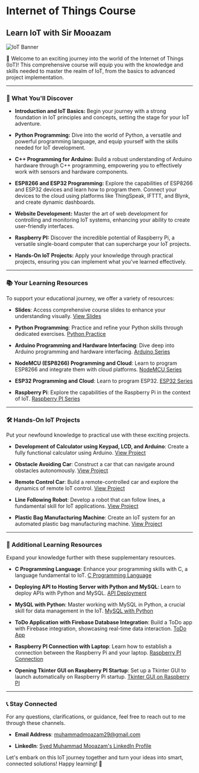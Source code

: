 # Internet of Things Course
## Learn IoT with Sir Mooazam

![IoT Banner](https://www.simplilearn.com/ice9/free_resources_article_thumb/iot_devices.jpg)

🚀 Welcome to an exciting journey into the world of the Internet of Things (IoT)! This comprehensive course will equip you with the knowledge and skills needed to master the realm of IoT, from the basics to advanced project implementation.

---

### 🌟 What You'll Discover

- **Introduction and IoT Basics:** Begin your journey with a strong foundation in IoT principles and concepts, setting the stage for your IoT adventure.

- **Python Programming:** Dive into the world of Python, a versatile and powerful programming language, and equip yourself with the skills needed for IoT development.

- **C++ Programming for Arduino:** Build a robust understanding of Arduino hardware through C++ programming, empowering you to effectively work with sensors and hardware components.

- **ESP8266 and ESP32 Programming:** Explore the capabilities of ESP8266 and ESP32 devices and learn how to program them. Connect your devices to the cloud using platforms like ThingSpeak, IFTTT, and Blynk, and create dynamic dashboards.

- **Website Development:** Master the art of web development for controlling and monitoring IoT systems, enhancing your ability to create user-friendly interfaces.

- **Raspberry PI:** Discover the incredible potential of Raspberry Pi, a versatile single-board computer that can supercharge your IoT projects.

- **Hands-On IoT Projects:** Apply your knowledge through practical projects, ensuring you can implement what you've learned effectively.

---

### 📚 Your Learning Resources

To support your educational journey, we offer a variety of resources:

- **Slides**: Access comprehensive course slides to enhance your understanding visually. [View Slides](https://github.com/MuhammadMooazam/Internet-of-Things-Course/tree/master/Slides)

- **Python Programming**: Practice and refine your Python skills through dedicated exercises. [Python Practice](https://github.com/MuhammadMooazam/Internet-of-Things-Course/tree/master/Python%20Practice)

- **Arduino Programming and Hardware Interfacing**: Dive deep into Arduino programming and hardware interfacing. [Arduino Series](https://github.com/MuhammadMooazam/Arduino-Series)

- **NodeMCU (ESP8266) Programming and Cloud**: Learn to program ESP8266 and integrate them with cloud platforms. [NodeMCU Series](https://github.com/MuhammadMooazam/NodeMCU-ESP8266-Series)

- **ESP32 Programming and Cloud**: Learn to program ESP32. [ESP32 Series](https://github.com/MuhammadMooazam/ESP32-Series)

- **Raspberry Pi**: Explore the capabilities of the Raspberry Pi in the context of IoT. [Raspberry PI Series](https://github.com/MuhammadMooazam/Raspberry-PI-Series)

---

### 🛠️ Hands-On IoT Projects

Put your newfound knowledge to practical use with these exciting projects.

- **Development of Calculator using Keypad, LCD, and Arduino**: Create a fully functional calculator using Arduino. [View Project](https://github.com/MuhammadMooazam/Development-of-Calculator-using-Keypad-LCD-and-Arduino)

- **Obstacle Avoiding Car**: Construct a car that can navigate around obstacles autonomously. [View Project](https://github.com/MuhammadMooazam/Obstacle-Avoiding-Car)

- **Remote Control Car**: Build a remote-controlled car and explore the dynamics of remote IoT control. [View Project](https://github.com/MuhammadMooazam/Remote-Control-Car)

- **Line Following Robot**: Develop a robot that can follow lines, a fundamental skill for IoT applications. [View Project](https://github.com/MuhammadMooazam/Line-Following-Robot)

- **Plastic Bag Manufacturing Machine**: Create an IoT system for an automated plastic bag manufacturing machine. [View Project](https://github.com/MuhammadMooazam/Plastic-Bag-Manufacturing-Machine)

---

### 📖 Additional Learning Resources

Expand your knowledge further with these supplementary resources.

- **C Programming Language**: Enhance your programming skills with C, a language fundamental to IoT. [C Programming Language](https://github.com/MuhammadMooazam/C-Programming-Language)

- **Deploying API to Hosting Server with Python and MySQL**: Learn to deploy APIs with Python and MySQL. [API Deployment](https://github.com/MuhammadMooazam/Deploying-API-To-Hosting-Server_Python_with-MySQL)

- **MySQL with Python**: Master working with MySQL in Python, a crucial skill for data management in the IoT. [MySQL with Python](https://github.com/MuhammadMooazam/MySQL-with-Python)

- **ToDo Application with Firebase Database Integration**: Build a ToDo app with Firebase integration, showcasing real-time data interaction. [ToDo App](https://github.com/MuhammadMooazam/ToDo-App-with-Firebase-Database-Integration)

- **Raspberry PI Connection with Laptop**: Learn how to establish a connection between the Raspberry Pi and your laptop. [Raspberry PI Connection](https://github.com/MuhammadMooazam/Raspberry-Pi-connection-with-Laptop)

- **Opening Tkinter GUI on Raspberry PI Startup**: Set up a Tkinter GUI to launch automatically on Raspberry Pi startup. [Tkinter GUI on Raspberry PI](https://github.com/MuhammadMooazam/Opening-Tkinter-GUI-on-RaspberryPi-Startup)

---

### 📞 Stay Connected

For any questions, clarifications, or guidance, feel free to reach out to me through these channels.

- **Email Address**: muhammadmoazam29@gmail.com

- **LinkedIn**: [Syed Muhammad Mooazam's LinkedIn Profile](https://www.linkedin.com/in/mooazam/)

Let's embark on this IoT journey together and turn your ideas into smart, connected solutions! Happy learning! 🌟
